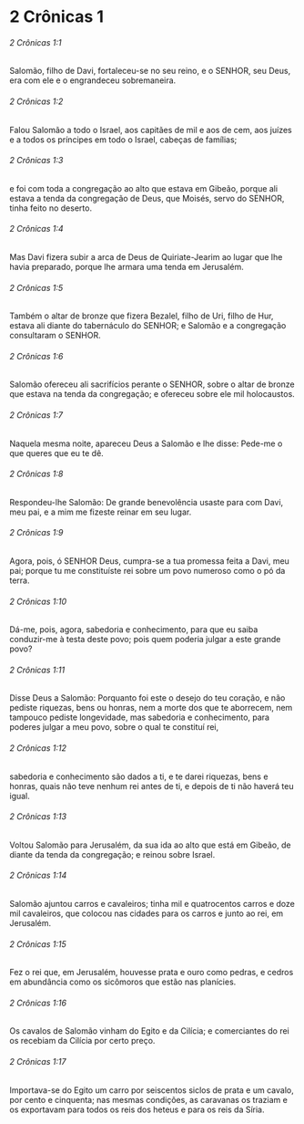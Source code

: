 # 2 Crônicas 1

###### 2 Crônicas 1:1

Salomão, filho de Davi, fortaleceu-se no seu reino, e o SENHOR, seu Deus, era com ele e o engrandeceu sobremaneira.

###### 2 Crônicas 1:2

Falou Salomão a todo o Israel, aos capitães de mil e aos de cem, aos juízes e a todos os príncipes em todo o Israel, cabeças de famílias;

###### 2 Crônicas 1:3

e foi com toda a congregação ao alto que estava em Gibeão, porque ali estava a tenda da congregação de Deus, que Moisés, servo do SENHOR, tinha feito no deserto.

###### 2 Crônicas 1:4

Mas Davi fizera subir a arca de Deus de Quiriate-Jearim ao lugar que lhe havia preparado, porque lhe armara uma tenda em Jerusalém.

###### 2 Crônicas 1:5

Também o altar de bronze que fizera Bezalel, filho de Uri, filho de Hur, estava ali diante do tabernáculo do SENHOR; e Salomão e a congregação consultaram o SENHOR.

###### 2 Crônicas 1:6

Salomão ofereceu ali sacrifícios perante o SENHOR, sobre o altar de bronze que estava na tenda da congregação; e ofereceu sobre ele mil holocaustos.

###### 2 Crônicas 1:7

Naquela mesma noite, apareceu Deus a Salomão e lhe disse: Pede-me o que queres que eu te dê.

###### 2 Crônicas 1:8

Respondeu-lhe Salomão: De grande benevolência usaste para com Davi, meu pai, e a mim me fizeste reinar em seu lugar.

###### 2 Crônicas 1:9

Agora, pois, ó SENHOR Deus, cumpra-se a tua promessa feita a Davi, meu pai; porque tu me constituíste rei sobre um povo numeroso como o pó da terra.

###### 2 Crônicas 1:10

Dá-me, pois, agora, sabedoria e conhecimento, para que eu saiba conduzir-me à testa deste povo; pois quem poderia julgar a este grande povo?

###### 2 Crônicas 1:11

Disse Deus a Salomão: Porquanto foi este o desejo do teu coração, e não pediste riquezas, bens ou honras, nem a morte dos que te aborrecem, nem tampouco pediste longevidade, mas sabedoria e conhecimento, para poderes julgar a meu povo, sobre o qual te constituí rei,

###### 2 Crônicas 1:12

sabedoria e conhecimento são dados a ti, e te darei riquezas, bens e honras, quais não teve nenhum rei antes de ti, e depois de ti não haverá teu igual.

###### 2 Crônicas 1:13

Voltou Salomão para Jerusalém, da sua ida ao alto que está em Gibeão, de diante da tenda da congregação; e reinou sobre Israel.

###### 2 Crônicas 1:14

Salomão ajuntou carros e cavaleiros; tinha mil e quatrocentos carros e doze mil cavaleiros, que colocou nas cidades para os carros e junto ao rei, em Jerusalém.

###### 2 Crônicas 1:15

Fez o rei que, em Jerusalém, houvesse prata e ouro como pedras, e cedros em abundância como os sicômoros que estão nas planícies.

###### 2 Crônicas 1:16

Os cavalos de Salomão vinham do Egito e da Cilícia; e comerciantes do rei os recebiam da Cilícia por certo preço.

###### 2 Crônicas 1:17

Importava-se do Egito um carro por seiscentos siclos de prata e um cavalo, por cento e cinquenta; nas mesmas condições, as caravanas os traziam e os exportavam para todos os reis dos heteus e para os reis da Síria.

